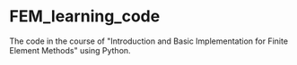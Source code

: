 # FEM_learning_code
The code in the course of "Introduction and Basic Implementation for Finite Element Methods" using Python.
